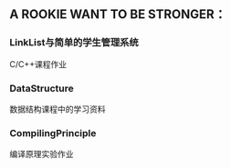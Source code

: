 ## A ROOKIE WANT TO BE STRONGER：
### LinkList与简单的学生管理系统
C/C++课程作业
### DataStructure
数据结构课程中的学习资料

### CompilingPrinciple

编译原理实验作业

